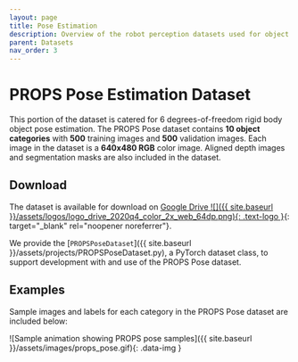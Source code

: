 ```yaml
---
layout: page
title: Pose Estimation
description: Overview of the robot perception datasets used for object detection projects the DeepRob course.
parent: Datasets
nav_order: 3
---
```


# PROPS Pose Estimation Dataset

This portion of the dataset is catered for 6 degrees-of-freedom rigid body object pose estimation. The PROPS Pose dataset contains <b>10 object categories</b> with <b>500</b> training images and <b>500</b> validation images. Each image in the dataset is a <b>640x480 RGB</b> color image. Aligned depth images and segmentation masks are also included in the dataset.

## Download

The dataset is available for download on [Google Drive ![]({{ site.baseurl }}/assets/logos/logo_drive_2020q4_color_2x_web_64dp.png){: .text-logo }](https://drive.google.com/file/d/15rhwXhzHGKtBcxJAYMWJG7gN7BLLhyAq/view?usp=share_link){: target="_blank" rel="noopener noreferrer"}.

We provide the [`PROPSPoseDataset`]({{ site.baseurl }}/assets/projects/PROPSPoseDataset.py), a PyTorch dataset class, to support development with and use of the PROPS Pose dataset.

## Examples

Sample images and labels for each category in the PROPS Pose dataset are included below:

![Sample animation showing PROPS pose samples]({{ site.baseurl }}/assets/images/props_pose.gif){: .data-img }
